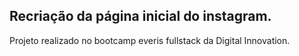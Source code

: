 ## Recriação da página inicial do instagram. 

Projeto realizado no bootcamp everis fullstack da Digital Innovation.
